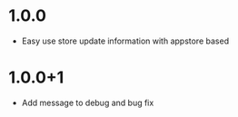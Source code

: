 # 1.0.0

* Easy use store update information with appstore based

# 1.0.0+1

* Add message to debug and bug fix
